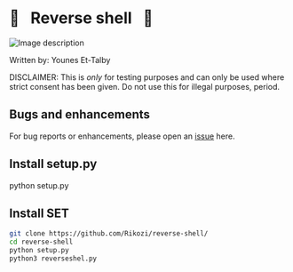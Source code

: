 # :shell: &nbsp;  Reverse shell &nbsp;  :shell:
![Image description](https://github.com/Rikozi/reverse-shell/blob/master/picture.png)

Written by: Younes Et-Talby

DISCLAIMER: This is *only* for testing purposes and can only be used where strict consent has been given. Do not use this for illegal purposes, period.


## Bugs and enhancements

For bug reports or enhancements, please open an [issue](https://github.com/Rikozi/reverse-shell/issues) here.

## Install setup.py

python setup.py 

## Install SET

```bash
git clone https://github.com/Rikozi/reverse-shell/
cd reverse-shell
python setup.py
python3 reverseshel.py
```


